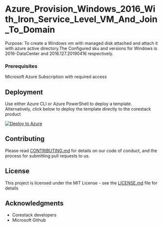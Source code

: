 
# Azure_Provision_Windows_2016_With_Iron_Service_Level_VM_And_Join_To_Domain

Purpose: To create a Windows vm with managed disk attached and attach it with azure active directory.The Configured sku and versions for Windows is 2016-DataCenter and 2016.127.20190416 respectively.

### Prerequisites

Microsoft Azure Subscription with required access

## Deployment

Use either Azure CLI or Azure PowerShell to deploy a template. Alternatively, click below to deploy the template directly to the corestack product 

[![Deploy to Azure](https://docs.corestack.io/wp-content/uploads/2019/09/deploy-to-corestack.svg)](http://sandbox.corestack.io/heatstack/templates?repositories=github&external_redirect=true&name=Azure_Provision_Windows_2016_With_Iron_Service_Level_VM_And_Join_To_Domain&url=https://raw.githubusercontent.com/corestacklabs/Templates/master/arm/Azure_Provision_Windows_2016_With_Iron_Service_Level_VM_And_Join_To_Domain/Azure_Provision_Windows_2016_With_Iron_Service_Level_VM_And_Join_To_Domain_content.json&engine=arm&type[0]=Cloud&classification[0]=Provisioning&services[0]=Azure&scope=tenant#/mytemplates)

## Contributing

Please read [CONTRIBUTING.md](https://gist.github.com/karthick-kk/30e4fd3f279492b4f040d5cd569d21d0) for details on our code of conduct, and the process for submitting pull requests to us.

## License

This project is licensed under the MIT License - see the [LICENSE.md](LICENSE.md) file for details

## Acknowledgments

* Corestack developers
* Microsoft Github

